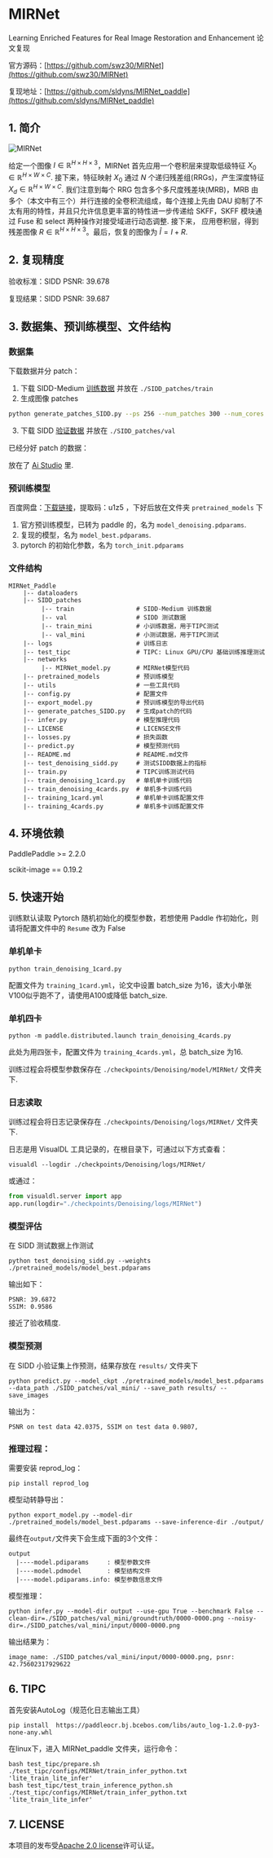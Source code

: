 # **MIRNet**

Learning Enriched Features for Real Image Restoration and Enhancement  论文复现

官方源码：[https://github.com/swz30/MIRNet](https://github.com/swz30/MIRNet)

复现地址：[https://github.com/sldyns/MIRNet_paddle](https://github.com/sldyns/MIRNet_paddle)

## 1. 简介

![MIRNet](./MIRNet.png)

给定一个图像 $I \in {\mathbb R}^{H\times H \times 3}$，MIRNet 首先应用一个卷积层来提取低级特征 $X_0 \in {\mathbb R}^{H\times W\times C}$. 接下来，特征映射 $X_0$ 通过 $N$ 个递归残差组(RRGs)，产生深度特征 $X_d \in {\mathbb R}^{H\times W\times C}$. 我们注意到每个 RRG 包含多个多尺度残差块(MRB)，MRB 由多个（本文中有三个）并行连接的全卷积流组成，每个连接上先由 DAU 抑制了不太有用的特性，并且只允许信息更丰富的特性进一步传递给 SKFF，SKFF 模块通过 Fuse 和 select 两种操作对接受域进行动态调整. 接下来， 应用卷积层，得到残差图像 $R \in {\mathbb R}^{H\times H \times 3}$。最后，恢复的图像为 $\hat{I} = I+R$.

## 2. 复现精度

验收标准：SIDD PSNR: 39.678

复现结果：SIDD PSNR: 39.687

## 3. 数据集、预训练模型、文件结构

### 数据集

下载数据并分 patch：

1. 下载 SIDD-Medium [训练数据](https://www.eecs.yorku.ca/~kamel/sidd/dataset.php) 并放在  `./SIDD_patches/train`
2. 生成图像 patches

```sh
python generate_patches_SIDD.py --ps 256 --num_patches 300 --num_cores 10
```

3. 下载 SIDD [验证数据](https://drive.google.com/drive/folders/1j5ESMU0HJGD-wU6qbEdnt569z7sM3479?usp=sharing) 并放在  `./SIDD_patches/val`

已经分好 patch 的数据：

放在了 [Ai Studio](https://aistudio.baidu.com/aistudio/datasetdetail/140841) 里.

### 预训练模型

百度网盘：[下载链接](https://pan.baidu.com/s/1Fc8as4jeCJfqz_GvDxjQgg)，提取码：u1z5 ，下好后放在文件夹 `pretrained_models` 下

1. 官方预训练模型，已转为 paddle 的，名为 `model_denoising.pdparams`.
2. 复现的模型，名为 `model_best.pdparams`.
3. pytorch 的初始化参数，名为 `torch_init.pdparams`

### 文件结构

```
MIRNet_Paddle
    |-- dataloaders
    |-- SIDD_patches
         |-- train                 # SIDD-Medium 训练数据
         |-- val                   # SIDD 测试数据
         |-- train_mini            # 小训练数据，用于TIPC测试
         |-- val_mini              # 小测试数据，用于TIPC测试
    |-- logs                       # 训练日志
    |-- test_tipc                  # TIPC: Linux GPU/CPU 基础训练推理测试
    |-- networks
         |-- MIRNet_model.py       # MIRNet模型代码
    |-- pretrained_models          # 预训练模型
    |-- utils                      # 一些工具代码
    |-- config.py                  # 配置文件
    |-- export_model.py            # 预训练模型的导出代码
    |-- generate_patches_SIDD.py   # 生成patch的代码
    |-- infer.py                   # 模型推理代码
    |-- LICENSE                    # LICENSE文件
    |-- losses.py                  # 损失函数
    |-- predict.py                 # 模型预测代码
    |-- README.md                  # README.md文件
    |-- test_denoising_sidd.py     # 测试SIDD数据上的指标
    |-- train.py                   # TIPC训练测试代码
    |-- train_denoising_1card.py   # 单机单卡训练代码
    |-- train_denoising_4cards.py  # 单机多卡训练代码
    |-- training_1card.yml         # 单机单卡训练配置文件
    |-- training_4cards.py         # 单机多卡训练配置文件
```

## 4. 环境依赖

PaddlePaddle >= 2.2.0

scikit-image == 0.19.2

## 5. 快速开始

训练默认读取 Pytorch 随机初始化的模型参数，若想使用 Paddle 作初始化，则请将配置文件中的 `Resume` 改为 False

### 单机单卡

```shell
python train_denoising_1card.py
```

配置文件为 `training_1card.yml`，论文中设置 batch_size 为16，该大小单张V100似乎跑不了，请使用A100或降低 batch_size.

### 单机四卡

```shell
python -m paddle.distributed.launch train_denoising_4cards.py
```

此处为用四张卡，配置文件为 `training_4cards.yml`，总 batch_size 为16.

训练过程会将模型参数保存在 `./checkpoints/Denoising/model/MIRNet/` 文件夹下.

### 日志读取

训练过程会将日志记录保存在 `./checkpoints/Denoising/logs/MIRNet/` 文件夹下.

日志是用 VisualDL 工具记录的，在根目录下，可通过以下方式查看：

```shell
visualdl --logdir ./checkpoints/Denoising/logs/MIRNet/
```

或通过：

```python
from visualdl.server import app
app.run(logdir="./checkpoints/Denoising/logs/MIRNet")
```

### 模型评估

在 SIDD 测试数据上作测试

```
python test_denoising_sidd.py --weights ./pretrained_models/model_best.pdparams
```

输出如下：

```
PSNR: 39.6872 
SSIM: 0.9586 
```

接近了验收精度.

### 模型预测

在 SIDD 小验证集上作预测，结果存放在 `results/` 文件夹下

```
python predict.py --model_ckpt ./pretrained_models/model_best.pdparams --data_path ./SIDD_patches/val_mini/ --save_path results/ --save_images
```

输出为：

```
PSNR on test data 42.0375, SSIM on test data 0.9807,
```

### 推理过程：

需要安装 reprod_log：

```
pip install reprod_log
```

模型动转静导出：

```
python export_model.py --model-dir ./pretrained_models/model_best.pdparams --save-inference-dir ./output/
```

最终在`output/`文件夹下会生成下面的3个文件：

```
output
  |----model.pdiparams     : 模型参数文件
  |----model.pdmodel       : 模型结构文件
  |----model.pdiparams.info: 模型参数信息文件
```

模型推理：

```
python infer.py --model-dir output --use-gpu True --benchmark False --clean-dir=./SIDD_patches/val_mini/groundtruth/0000-0000.png --noisy-dir=./SIDD_patches/val_mini/input/0000-0000.png
```

输出结果为：

```
image_name: ./SIDD_patches/val_mini/input/0000-0000.png, psnr: 42.75602317929622
```

## 6. TIPC

首先安装AutoLog（规范化日志输出工具）

```
pip install  https://paddleocr.bj.bcebos.com/libs/auto_log-1.2.0-py3-none-any.whl
```

在linux下，进入 MIRNet_paddle 文件夹，运行命令：

```
bash test_tipc/prepare.sh ./test_tipc/configs/MIRNet/train_infer_python.txt 'lite_train_lite_infer'
bash test_tipc/test_train_inference_python.sh ./test_tipc/configs/MIRNet/train_infer_python.txt 'lite_train_lite_infer'
```

## 7. LICENSE

本项目的发布受[Apache 2.0 license](https://github.com/PaddlePaddle/models/blob/release/2.2/community/repo_template/LICENSE)许可认证。
